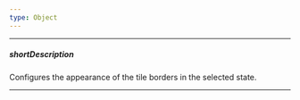 ```yaml
---
type: Object
---
```

---
##### shortDescription
Configures the appearance of the tile borders in the selected state.

---
